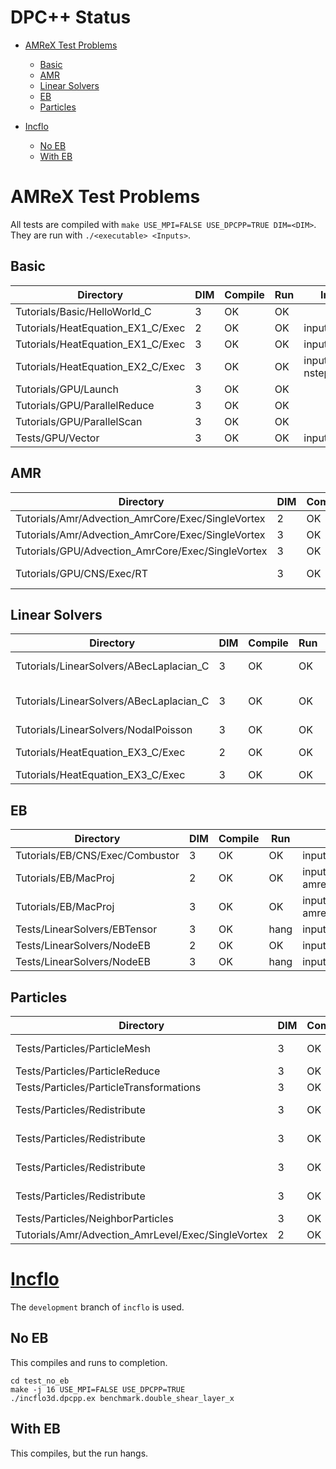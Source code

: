 # DPC++ Status

- [AMReX Test Problems](#AMReX-Test-Problems)
  * [Basic](#Basic)
  * [AMR](#AMR)
  * [Linear Solvers](#Linear-Solvers)
  * [EB](#EB)
  * [Particles](#Particles)

- [Incflo](#Incflo)
  * [No EB](#No-EB)
  * [With EB](#With-EB)


# AMReX Test Problems

All tests are compiled with `make USE_MPI=FALSE USE_DPCPP=TRUE DIM=<DIM>`.  They are run with `./<executable> <Inputs>`.

## Basic

| Directory | DIM | Compile | Run | Inputs |
| ------ | --- | ---------- | ---------- | ---------- |
| Tutorials/Basic/HelloWorld_C  | 3 | OK | OK |        |
| Tutorials/HeatEquation_EX1_C/Exec | 2 | OK | OK | inputs |
| Tutorials/HeatEquation_EX1_C/Exec | 3 | OK | OK | inputs |
| Tutorials/HeatEquation_EX2_C/Exec | 3 | OK | OK | inputs nsteps=1000 |
| Tutorials/GPU/Launch | 3 | OK | OK | |
| Tutorials/GPU/ParallelReduce | 3 | OK | OK |  |
| Tutorials/GPU/ParallelScan | 3 | OK | OK | |
| Tests/GPU/Vector | 3 | OK | OK | inputs |

## AMR

| Directory | DIM | Compile | Run | Inputs |
| ------ | --- | ---------- | ---------- | ---------- |
| Tutorials/Amr/Advection_AmrCore/Exec/SingleVortex | 2 | OK | OK | inputs |
| Tutorials/Amr/Advection_AmrCore/Exec/SingleVortex | 3 | OK | OK | inputs max_step=100 |
| Tutorials/GPU/Advection_AmrCore/Exec/SingleVortex | 3 | OK | OK | inputs |
| Tutorials/GPU/CNS/Exec/RT | 3 | OK | OK | inputs-rt amrex.fpe_trap_invalid=0 |

## Linear Solvers

| Directory | DIM | Compile | Run | Inputs |
| ------ | --- | ---------- | ---------- | ---------- |
| Tutorials/LinearSolvers/ABecLaplacian_C | 3 | OK | OK | inputs-rt-poisson-lev |
| Tutorials/LinearSolvers/ABecLaplacian_C | 3 | OK | OK | inputs-rt-abeclap-com |
| Tutorials/LinearSolvers/NodalPoisson | 3 | OK | OK | inputs-rt |
| Tutorials/HeatEquation_EX3_C/Exec | 2 | OK | OK | inputs_2d nsteps=100 |
| Tutorials/HeatEquation_EX3_C/Exec | 3 | OK | OK | inputs_3d |

## EB

| Directory | DIM | Compile | Run | Inputs |
| ------ | --- | ---------- | ---------- | ---------- |
| Tutorials/EB/CNS/Exec/Combustor | 3 | OK | OK | inputs.regt |
| Tutorials/EB/MacProj | 2 | OK | OK | inputs amrex.fpe_trap_invalid=0 |
| Tutorials/EB/MacProj | 3 | OK | OK | inputs amrex.fpe_trap_invalid=0 |
| Tests/LinearSolvers/EBTensor | 3 | OK | hang | inputs.rt.3d verbose=1 |
| Tests/LinearSolvers/NodeEB | 2 | OK | OK | inputs.rt.2d |
| Tests/LinearSolvers/NodeEB | 3 | OK | hang | inputs.rt.3d.y verbose=1 |

## Particles

| Directory | DIM | Compile | Run | Inputs |
| ------ | --- | ---------- | ---------- | ---------- |
| Tests/Particles/ParticleMesh | 3 | OK | OK | inputs nx=64 ny=64 nz=64 nppc=4 |
| Tests/Particles/ParticleReduce | 3 | OK | OK | inputs |
| Tests/Particles/ParticleTransformations | 3 | OK | abort | inputs |
| Tests/Particles/Redistribute | 3 | OK | abort | inputs.rt.cuda redistribute.do_random=0 |
| Tests/Particles/Redistribute | 3 | OK | abort | inputs.rt.cuda.sort redistribute.do_random=0 |
| Tests/Particles/Redistribute | 3 | OK | abort | inputs.rt.cuda.nonperiodic redistribute.do_random=0 |
| Tests/Particles/Redistribute | 3 | OK | abort | inputs.rt.cuda.mr redistribute.do_random=0 |
| Tests/Particles/NeighborParticles | 3 | OK | abort | inputs |
| Tutorials/Amr/Advection_AmrLevel/Exec/SingleVortex | 2 | OK | abort | inputs.tracers |


# [Incflo](https://github.com/AMReX-Codes/incflo)

The `development` branch of `incflo` is used.

## No EB

This compiles and runs to completion.
```
cd test_no_eb
make -j 16 USE_MPI=FALSE USE_DPCPP=TRUE
./incflo3d.dpcpp.ex benchmark.double_shear_layer_x
```

## With EB

This compiles, but the run hangs.

